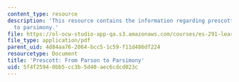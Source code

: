 ```yaml
---
content_type: resource
description: 'This resource contains the information regarding prescott: from parson
  to parsimony.'
file: https://ol-ocw-studio-app-qa.s3.amazonaws.com/courses/es-291-learning-seminar-experiments-in-education-spring-2003/5f4f25940bb5cc3b5d40aec6cdcd023c_MITES_291S03_prsct_prsn.pdf
file_type: application/pdf
parent_uid: 4d84aa76-2064-bcc5-1c59-f11d486df224
resourcetype: Document
title: 'Prescott: From Parson to Parsimony'
uid: 5f4f2594-0bb5-cc3b-5d40-aec6cdcd023c
---
```


